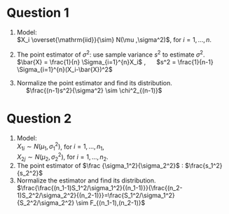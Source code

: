 # Question 1

1. Model:  
   $X_i \overset{\mathrm{iid}}{\sim} N(\mu ,\sigma^2)$, for $i = 1,...,n$.  

2. The point estimator of $\sigma^2$: use sample variance $s^2$ to estimate $\sigma^2$.  
      $\bar{X} = \frac{1}{n} \Sigma_{i=1}^{n}X_i$ , $\quad$ $s^2 = \frac{1}{n-1} \Sigma_{i=1}^{n}(X_i-\bar{X})^2$
3. Normalize the point estimator and find its distribution.  
     $\quad$ $\frac{(n-1)s^2}{\sigma^2} \sim \chi^2_{(n-1)}$

# Question 2

1. Model:  
   $X_{1i} \sim N(\mu_1 ,\sigma_1^2)$, for $i = 1,...,n_1$,  
    $X_{2j} \sim N(\mu_2 ,\sigma_2^2)$, for $i = 1,...,n_2$. 
2. The point estimator of $\frac {\sigma_1^2}{\sigma_2^2}$ :  $\frac{s_1^2}{s_2^2}$
3. Normalize the estimator and find its distribution.  
    $\frac{\frac{(n_1-1)S_1^2/\sigma_1^2}{(n_1-1)}}{\frac{(n_2-1)S_2^2/\sigma_2^2}{(n_2-1)}}=\frac{S_1^2/\sigma_1^2}{S_2^2/\sigma_2^2} \sim F_{(n_1-1),(n_2-1)}$


